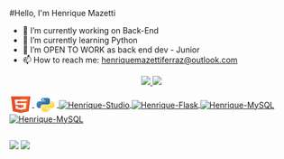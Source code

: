 #Hello, I'm Henrique Mazetti

- 🔭 I’m currently working on Back-End 
- 🌱 I’m currently learning Python
- 👯 I’m OPEN TO WORK as back end dev - Junior
- 📫 How to reach me: henriquemazettiferraz@outlook.com 

<div align="center">
  <a href="https://github.com/hickassogdf">
  <img height="180em" src="https://github-readme-stats.vercel.app/api?username=hickassogdf&show_icons=true&theme=dracula&count_private=true"/>
  <img height="180em" src="https://github-readme-stats.vercel.app/api/top-langs/?username=hickassogdf&layout=compact&langs_count=7&theme=dracula"/>
</div>

<div style="display: inline_block"><br>
  <img align="center" alt="Henrique-HTML" height="30" width="40" src="https://raw.githubusercontent.com/devicons/devicon/master/icons/html5/html5-original.svg">
  <img align="center" alt="Henrique-Python" height="30" width="40" src="https://raw.githubusercontent.com/devicons/devicon/master/icons/python/python-original.svg">
  <img align="center" alt="Henrique-Studio" height="30" width="40" src="https://cdn.jsdelivr.net/gh/devicons/devicon/icons/androidstudio/androidstudio-plain-wordmark.svg">
  <img align="center" alt="Henrique-Flask" height="30" width="40" src="https://cdn.jsdelivr.net/gh/devicons/devicon/icons/flask/flask-original-wordmark.svg">
  <img align="center" alt="Henrique-MySQL" height="30" width="40" src="https://cdn.jsdelivr.net/gh/devicons/devicon/icons/mysql/mysql-original-wordmark.svg">
  <img align="center" alt="Henrique-MySQL" height="30" width="40" src="https://user-images.githubusercontent.com/108436857/188760591-c25da3f5-a42b-476b-9eed-aaf4b44523fc.gif">
 </div> 


 
 ##
 
 <div> 
 <a href="https://www.twitch.tv/h1ckzzfps" target="_blank"><img src="https://img.shields.io/badge/Twitch-9146FF?style=for-the-badge&logo=twitch&logoColor=white" target="_blank"></a>
 <a href="https://www.linkedin.com/in/henrique-mazetti-6a4a32143/" target="_blank"><img src="https://img.shields.io/badge/-LinkedIn-%230077B5?style=for-the-badge&logo=linkedin&logoColor=white" target="_blank"></a> 
</div>
  
 <img src="https://media4.giphy.com/media/j0eRJzyW7XjMpu1Pqd/giphy.gif?cid=ecf05e470ktwditigvlnzip31rmznkykkayd49loo5xh87a3&amp;rid=giphy.gif&amp;ct=g" alt="Cry About It GIF by MOODMAN" style="width: 500px; height: 272.917px; left: 0px; top: 0px; opacity: 0;">
